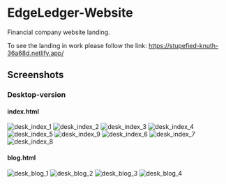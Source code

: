 # EdgeLedger-Website

Financial company website landing. 

To see the landing in work please follow the link: https://stupefied-knuth-36a68d.netlify.app/

## Screenshots
### Desktop-version

#### **index.html**

![desk_index_1](https://user-images.githubusercontent.com/88855419/132397995-11111a38-5c79-49d0-bc3f-1024a27c08da.png)
![desk_index_2](https://user-images.githubusercontent.com/88855419/132398007-6d3d6364-065b-4d53-a77b-ed77a04f37d6.png)
![desk_index_3](https://user-images.githubusercontent.com/88855419/132398008-f0f8a127-2388-497d-9afb-90dcbaf358a9.png)
![desk_index_4](https://user-images.githubusercontent.com/88855419/132398011-20dbfd4d-b335-41fb-adae-c2216d5b7a4d.png)
![desk_index_5](https://user-images.githubusercontent.com/88855419/132397975-26dae178-eafb-428e-bd1f-3e86c6bee91f.png)
![desk_index_9](https://user-images.githubusercontent.com/88855419/132398284-d935a16f-4a38-43b1-90d8-c7d0b1f37210.png)
![desk_index_6](https://user-images.githubusercontent.com/88855419/132397978-e0aee36e-12f4-42f6-ae73-5bcec69cc857.png)
![desk_index_7](https://user-images.githubusercontent.com/88855419/132397983-48c9ae89-2d4a-4b04-a23b-26fb68e2106f.png)
![desk_index_8](https://user-images.githubusercontent.com/88855419/132397993-e9534b4e-3f1f-4d8d-9240-904a4f35f4a3.png)


#### **blog.html**
![desk_blog_1](https://user-images.githubusercontent.com/88855419/132398602-1d7b456d-22e7-455c-9c22-7ad39e2f7683.png)
![desk_blog_2](https://user-images.githubusercontent.com/88855419/132398605-fe96f854-af36-4171-bb80-6db40be9f20b.png)
![desk_blog_3](https://user-images.githubusercontent.com/88855419/132398607-3f25f924-be3d-4b4b-a32c-c1bd56885cc2.png)
![desk_blog_4](https://user-images.githubusercontent.com/88855419/132398599-155da816-e669-4c4b-98bf-69e09a7e549a.png)
